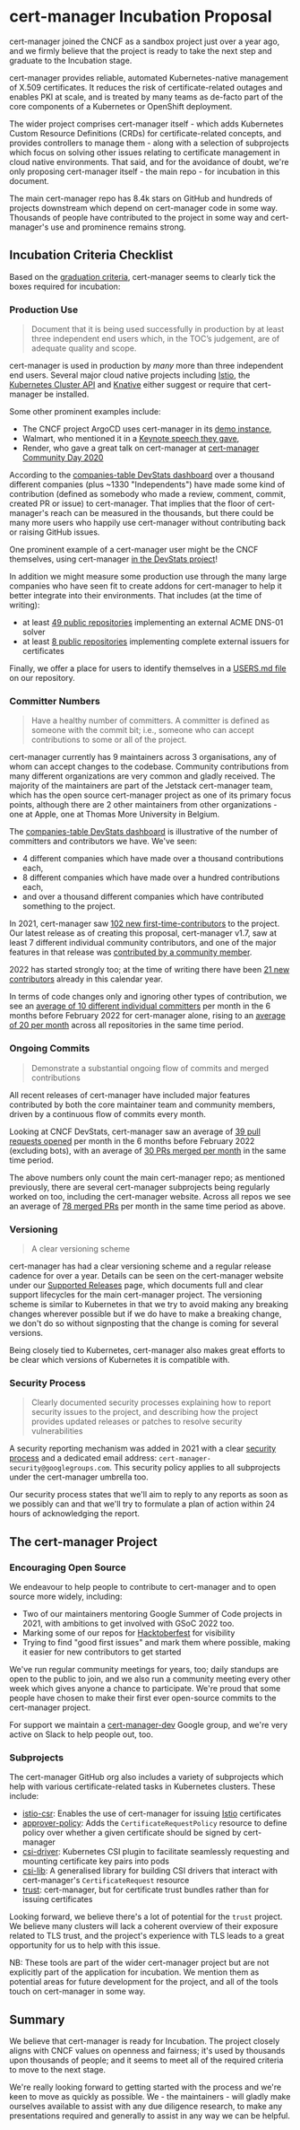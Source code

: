 # cert-manager Incubation Proposal

cert-manager joined the CNCF as a sandbox project just over a year ago, and we firmly believe that the project is ready to take the next step and graduate to the Incubation stage.

cert-manager provides reliable, automated Kubernetes-native management of X.509 certificates. It reduces the risk of certificate-related outages and enables PKI at scale, and is treated by many teams as de-facto part of the core components of a Kubernetes or OpenShift deployment.

The wider project comprises cert-manager itself - which adds Kubernetes Custom Resource Definitions (CRDs) for certificate-related concepts, and provides controllers to manage them - along with a selection of subprojects which focus on solving other issues relating to certificate management in cloud native environments. That said, and for the avoidance of doubt, we're only proposing cert-manager itself - the main repo - for incubation in this document.

The main cert-manager repo has 8.4k stars on GitHub and hundreds of projects downstream which depend on cert-manager code in some way. Thousands of people have contributed to the project in some way and cert-manager's use and prominence remains strong.

## Incubation Criteria Checklist

Based on the [graduation criteria][GraduationCriteria], cert-manager seems to clearly tick the boxes required for incubation:

### Production Use

> Document that it is being used successfully in production by at least three independent end users which, in the TOC’s judgement, are of adequate quality and scope.

cert-manager is used in production by _many_ more than three independent end users. Several major cloud native projects including [Istio][IstioCertManager], the [Kubernetes Cluster API][ClusterAPICertManager] and [Knative][KnativeCertManager] either suggest or require that cert-manager be installed.

Some other prominent examples include:

- The CNCF project ArgoCD uses cert-manager in its [demo instance][ArgoDemoInstance],
- Walmart, who mentioned it in a [Keynote speech they gave][WalmartKeynote],
- Render, who gave a great talk on cert-manager at [cert-manager Community Day 2020][RenderTalk]

According to the [companies-table DevStats dashboard][CompaniesTable] over a thousand different companies (plus ~1330 "Independents") have made some kind of contribution (defined as somebody who made a review, comment, commit, created PR or issue) to cert-manager. That implies that the floor of cert-manager's reach can be measured in the thousands, but there could be many more users who happily use cert-manager without contributing back or raising GitHub issues.

One prominent example of a cert-manager user might be the CNCF themselves, using cert-manager [in the DevStats project][DevStatsCertManager]!

In addition we might measure some production use through the many large companies who have seen fit to create addons for cert-manager to help it better integrate into their environments. That includes (at the time of writing):

- at least [49 public repositories][ExternalDNSSolvers] implementing an external ACME DNS-01 solver
- at least [8 public repositories][ExternalIssuers] implementing complete external issuers for certificates

Finally, we offer a place for users to identify themselves in a [USERS.md file][USERSmd] on our repository.

### Committer Numbers

> Have a healthy number of committers. A committer is defined as someone with the commit bit; i.e., someone who can accept contributions to some or all of the project.

cert-manager currently has 9 maintainers across 3 organisations, any of whom can accept changes to the codebase. Community contributions from many different organizations are very common and gladly received. The majority of the maintainers are part of the Jetstack cert-manager team, which has the open source cert-manager project as one of its primary focus points, although there are 2 other maintainers from other organizations - one at Apple, one at Thomas More University in Belgium.

The [companies-table DevStats dashboard][CompaniesTable] is illustrative of the number of committers and contributors we have. We've seen:

- 4 different companies which have made over a thousand contributions each,
- 8 different companies which have made over a hundred contributions each,
- and over a thousand different companies which have contributed something to the project.

In 2021, cert-manager saw [102 new first-time-contributors][NewContributors2021] to the project. Our latest release as of creating this proposal, cert-manager v1.7, saw at least 7 different individual community contributors, and one of the major features in that release was [contributed by a community member][ReleaseNotes17].

2022 has started strongly too; at the time of writing there have been [21 new contributors][NewContributors2022] already in this calendar year.

In terms of code changes only and ignoring other types of contribution, we see an [average of 10 different individual committers][CommittersCertManager] per month in the 6 months before February 2022 for cert-manager alone, rising to an [average of 20 per month][CommittersAllRepos] across all repositories in the same time period.

### Ongoing Commits

> Demonstrate a substantial ongoing flow of commits and merged contributions

All recent releases of cert-manager have included major features contributed by both the core maintainer team and community members, driven by a continuous flow of commits every month.

Looking at CNCF DevStats, cert-manager saw an average of [39 pull requests opened][AvgOpenedPRsCertManager] per month in the 6 months before February 2022 (excluding bots), with an average of [30 PRs merged per month][AvgMergedPRsCertManager] in the same time period.

The above numbers only count the main cert-manager repo; as mentioned previously, there are several cert-manager subprojects being regularly worked on too, including the cert-manager website. Across all repos we see an average of [78 merged PRs][AvgMergedPRsAllRepos] per month in the same time period as above.

### Versioning

> A clear versioning scheme

cert-manager has had a clear versioning scheme and a regular release cadence for over a year. Details can be seen on the cert-manager website under our [Supported Releases][] page, which documents full and clear support lifecycles for the main cert-manager project. The versioning scheme is similar to Kubernetes in that we try to avoid making any breaking changes wherever possible but if we do have to make a breaking change, we don't do so without signposting that the change is coming for several versions.

Being closely tied to Kubernetes, cert-manager also makes great efforts to be clear which versions of Kubernetes it is compatible with.

### Security Process

> Clearly documented security processes explaining how to report security issues to the project, and describing how the project provides updated releases or patches to resolve security vulnerabilities

A security reporting mechanism was added in 2021 with a clear [security process][] and a dedicated email address: `cert-manager-security@googlegroups.com`. This security policy applies to all subprojects under the cert-manager umbrella too.

Our security process states that we'll aim to reply to any reports as soon as we possibly can and that we'll try to formulate a plan of action within 24 hours of acknowledging the report.

## The cert-manager Project

### Encouraging Open Source

We endeavour to help people to contribute to cert-manager and to open source more widely, including:

- Two of our maintainers mentoring Google Summer of Code projects in 2021, with ambitions to get involved with GSoC 2022 too.
- Marking some of our repos for [Hacktoberfest](https://hacktoberfest.digitalocean.com/) for visibility
- Trying to find "good first issues" and mark them where possible, making it easier for new contributors to get started

We've run regular community meetings for years, too; daily standups are open to the public to join, and we also run a community meeting every other week which gives anyone a chance to participate. We're proud that some people have chosen to make their first ever open-source commits to the cert-manager project.

For support we maintain a [cert-manager-dev](https://groups.google.com/g/cert-manager-dev) Google group, and we're very active on Slack to help people out, too.

### Subprojects

The cert-manager GitHub org also includes a variety of subprojects which help with various certificate-related tasks in Kubernetes clusters. These include:

- [istio-csr][]: Enables the use of cert-manager for issuing [Istio](https://istio.io/) certificates
- [approver-policy][]: Adds the `CertificateRequestPolicy` resource to define policy over whether a given certificate should be signed by cert-manager
- [csi-driver][]: Kubernetes CSI plugin to facilitate seamlessly requesting and mounting certificate key pairs into pods
- [csi-lib][]: A generalised library for building CSI drivers that interact with cert-manager's `CertificateRequest` resource
- [trust][]: cert-manager, but for certificate trust bundles rather than for issuing certificates

Looking forward, we believe there's a lot of potential for the `trust` project. We believe many clusters will lack a coherent overview of their exposure related to
TLS trust, and the project's experience with TLS leads to a great opportunity for us to help with this issue.

NB: These tools are part of the wider cert-manager project but are not explicitly part of the application for incubation. We mention them as potential areas for future development for the project, and all of the tools touch on cert-manager in some way.

## Summary

We believe that cert-manager is ready for Incubation. The project closely aligns with CNCF values on openness and fairness; it's used by thousands upon thousands of people; and it seems to meet all of the required criteria to move to the next stage.

We're really looking forward to getting started with the process and we're keen to move as quickly as possible. We - the maintainers - will gladly make ourselves available to assist with any due diligence research, to make any presentations required and generally to assist in any way we can be helpful.

[GraduationCriteria]: https://github.com/cncf/toc/blob/da2c6f1a14ea9592ca0d1794da376e0c874b5a6f/process/graduation_criteria.adoc#incubating-stage

[IstioCertManager]: https://istio.io/latest/docs/ops/integrations/certmanager/
[DevStatsCertManager]: https://github.com/cncf/devstats#architecture
[ClusterAPICertManager]: https://cluster-api.sigs.k8s.io/developer/guide.html#cert-manager
[KnativeCertManager]: https://knative.dev/development/install/serving/installing-cert-manager/
[ArgoDemoInstance]: https://cd.apps.argoproj.io/applications/cert-manager
[WalmartKeynote]: https://www.youtube.com/watch?v=sfPFrvDvdlk&t=709s
[RenderTalk]: https://youtu.be/XlkGsBGk9W4
[UsersMD]: https://github.com/cert-manager/cert-manager/blob/5f5ba9eff67a5a8b23ef2b88bc4403c20ead979e/USERS.md

[ExternalDNSSolvers]: https://github.com/topics/cert-manager-webhook
[ExternalIssuers]: https://cert-manager.io/docs/configuration/external/

[CompaniesTable]: https://certmanager.devstats.cncf.io/d/5/companies-table?orgId=1

[NewContributors2021]: https://certmanager.devstats.cncf.io/explore?left=%5B%221609459200000%22,%221640995199000%22,%22psql%22,%7B%22alias%22:%22%22,%22dsType%22:%22influxdb%22,%22format%22:%22table%22,%22groupBy%22:%5B%7B%22params%22:%5B%22$__interval%22%5D,%22type%22:%22time%22%7D,%7B%22params%22:%5B%22null%22%5D,%22type%22:%22fill%22%7D%5D,%22orderByTime%22:%22ASC%22,%22policy%22:%22default%22,%22query%22:%22%22,%22rawQuery%22:true,%22rawSql%22:%22select%20count(*)%20from%20%5C%22snew_contributors_data%5C%22%20where%20$__timeFilter(dt)%20and%20series%20%3D%20%27ncdall%27%20and%20period%20%3D%20%27d%27%22,%22refId%22:%22A%22,%22resultFormat%22:%22table%22,%22select%22:%5B%5B%7B%22params%22:%5B%22value%22%5D,%22type%22:%22field%22%7D,%7B%22params%22:%5B%5D,%22type%22:%22mean%22%7D%5D%5D,%22tags%22:%5B%5D,%22datasource%22:%7B%22type%22:%22postgres%22,%22uid%22:%22P172949F98CB31475%22%7D,%22timeColumn%22:%22time%22,%22metricColumn%22:%22none%22,%22group%22:%5B%5D,%22where%22:%5B%7B%22type%22:%22macro%22,%22name%22:%22$__timeFilter%22,%22params%22:%5B%5D%7D%5D%7D%5D&orgId=1

[NewContributors2022]: https://certmanager.devstats.cncf.io/explore?left=%5B%221640995200000%22,%22now%22,%22psql%22,%7B%22alias%22:%22%22,%22dsType%22:%22influxdb%22,%22format%22:%22table%22,%22groupBy%22:%5B%7B%22params%22:%5B%22$__interval%22%5D,%22type%22:%22time%22%7D,%7B%22params%22:%5B%22null%22%5D,%22type%22:%22fill%22%7D%5D,%22orderByTime%22:%22ASC%22,%22policy%22:%22default%22,%22query%22:%22%22,%22rawQuery%22:true,%22rawSql%22:%22select%20count(*)%20from%20%5C%22snew_contributors_data%5C%22%20where%20$__timeFilter(dt)%20and%20series%20%3D%20%27ncdall%27%20and%20period%20%3D%20%27d%27%22,%22refId%22:%22A%22,%22resultFormat%22:%22table%22,%22select%22:%5B%5B%7B%22params%22:%5B%22value%22%5D,%22type%22:%22field%22%7D,%7B%22params%22:%5B%5D,%22type%22:%22mean%22%7D%5D%5D,%22tags%22:%5B%5D,%22datasource%22:%7B%22type%22:%22postgres%22,%22uid%22:%22P172949F98CB31475%22%7D,%22timeColumn%22:%22time%22,%22metricColumn%22:%22none%22,%22group%22:%5B%5D,%22where%22:%5B%7B%22type%22:%22macro%22,%22name%22:%22$__timeFilter%22,%22params%22:%5B%5D%7D%5D%7D%5D&orgId=1

[CommittersCertManager]: https://certmanager.devstats.cncf.io/d/74/contributions-chart?orgId=1&var-period=m&var-metric=commits&var-repogroup_name=cert-manager&var-country_name=All&var-company_name=All&var-company=all&from=1625094000000&to=1643673599000
[CommittersAllRepos]: https://certmanager.devstats.cncf.io/d/74/contributions-chart?orgId=1&var-period=m&var-metric=commits&var-repogroup_name=All&var-country_name=All&var-company_name=All&var-company=all&from=1625094000000&to=1643673599000

[ReleaseNotes17]: https://cert-manager.io/docs/release-notes/release-notes-1.7/#additional-certificate-output-formats

[AvgOpenedPRsCertManager]: https://certmanager.devstats.cncf.io/d/15/new-prs-in-repository-groups?orgId=1&var-period=m&var-repogroup_name=cert-manager&from=1625094000000&to=1643673599000
[AvgMergedPRsCertManager]: https://certmanager.devstats.cncf.io/d/24/prs-merged-repository-groups?orgId=1&var-period=m&var-repogroups=%22cert-manager%22&from=1625094000000&to=1643673599000
[AvgMergedPRsAllRepos]: https://certmanager.devstats.cncf.io/d/24/prs-merged-repository-groups?orgId=1&var-period=m&var-repogroups=%22cert-manager%22&from=1625094000000&to=1643673599000

[Supported Releases]: https://cert-manager.io/docs/installation/supported-releases/
[security process]: https://github.com/cert-manager/cert-manager/blob/5f5ba9eff67a5a8b23ef2b88bc4403c20ead979e/SECURITY.md
[istio-csr]: https://github.com/cert-manager/istio-csr
[approver-policy]: https://github.com/cert-manager/approver-policy
[csi-driver]: https://github.com/cert-manager/csi-driver
[csi-lib]: https://github.com/cert-manager/csi-lib
[trust]: https://github.com/cert-manager/trust
